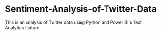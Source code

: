 # Sentiment-Analysis-of-Twitter-Data
This is an analysis of Twitter data using Python and Power BI's Text Analytics feature.
